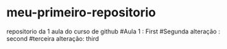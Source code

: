 # meu-primeiro-repositorio
repositorio da 1 aula do curso de github
#Aula 1 : First
#Segunda alteração : second
#terceira alteração: third
